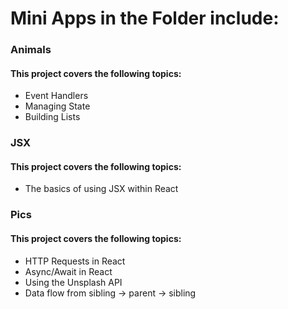 # Mini Apps in the Folder include:

### Animals
#### This project covers the following topics:
- Event Handlers
- Managing State
- Building Lists

### JSX
#### This project covers the following topics:
- The basics of using JSX within React

### Pics
#### This project covers the following topics:
- HTTP Requests in React
- Async/Await in React
- Using the Unsplash API
- Data flow from sibling -> parent -> sibling

